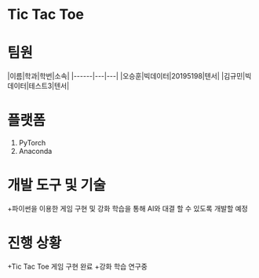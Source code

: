 # Tic Tac Toe


# 팀원
|이름|학과|학번|소속|
|------|---|---|
|오승훈|빅데이터|20195198|텐서|
|김규민|빅데이터|테스트3|텐서|


# 플랫폼
1. PyTorch
2. Anaconda


# 개발 도구 및 기술
+파이썬을 이용한 게임 구현 및 강화 학습을 통해 AI와 대결 할 수 있도록 개발할 예정


# 진행 상황
+Tic Tac Toe 게임 구현 완료
+강화 학습 연구중
